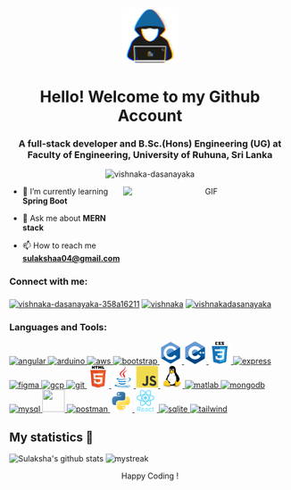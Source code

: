 <p align="center"><img src = "https://github.com/0xAbdulKhalid/0xAbdulKhalid/raw/main/assets/mdImages/about_me.gif" width = 100px></p>
<h1 align="center">Hello! Welcome to my Github Account</h1>
<h3 align="center">A full-stack developer and B.Sc.(Hons) Engineering (UG) at Faculty of Engineering, University of Ruhuna, Sri Lanka</h3>

<p align="center"> <img src="https://komarev.com/ghpvc/?username=vishnaka-dasanayaka&label=Profile%20views&color=0e75b6&style=flat" alt="vishnaka-dasanayaka" /> </p>
<a target="_blank" align="center">
  <img align="right" top="500" height="200" width="300" alt="GIF" src="https://media.giphy.com/media/SWoSkN6DxTszqIKEqv/giphy.gif">
</a>

- 🌱 I’m currently learning **Spring Boot**

- 💬 Ask me about **MERN stack**

- 📫 How to reach me **sulakshaa04@gmail.com**

<h3 align="left">Connect with me:</h3>
<p align="left">
<a href="https://linkedin.com/in/vishnaka-dasanayaka-358a16211" target="blank"><img align="center" src="https://raw.githubusercontent.com/rahuldkjain/github-profile-readme-generator/master/src/images/icons/Social/linked-in-alt.svg" alt="vishnaka-dasanayaka-358a16211" height="30" width="40" /></a>
<a href="https://www.hackerrank.com/vishnaka" target="blank"><img align="center" src="https://raw.githubusercontent.com/rahuldkjain/github-profile-readme-generator/master/src/images/icons/Social/hackerrank.svg" alt="vishnaka" height="30" width="40" /></a>
<a href="https://www.leetcode.com/vishnakadasanayaka" target="blank"><img align="center" src="https://raw.githubusercontent.com/rahuldkjain/github-profile-readme-generator/master/src/images/icons/Social/leet-code.svg" alt="vishnakadasanayaka" height="30" width="40" /></a>
</p>

<h3 align="left">Languages and Tools:</h3>
<p align="left"> <a href="https://angular.io" target="_blank" rel="noreferrer"> <img src="https://angular.io/assets/images/logos/angular/angular.svg" alt="angular" width="40" height="40"/> </a> <a href="https://www.arduino.cc/" target="_blank" rel="noreferrer"> <img src="https://cdn.worldvectorlogo.com/logos/arduino-1.svg" alt="arduino" width="40" height="40"/> </a> <a href="https://aws.amazon.com" target="_blank" rel="noreferrer"> <img src="https://github.com/Scar1109/skill-icons/blob/main/icons/AWS-Light.svg" alt="aws" width="40" height="40"/> </a> <a href="https://getbootstrap.com" target="_blank" rel="noreferrer"> <img src="https://github.com/Scar1109/skill-icons/blob/main/icons/Bootstrap.svg" alt="bootstrap" width="40" height="40"/> </a> <a href="https://www.cprogramming.com/" target="_blank" rel="noreferrer"> <img src="https://raw.githubusercontent.com/devicons/devicon/master/icons/c/c-original.svg" alt="c" width="40" height="40"/> </a> <a href="https://www.w3schools.com/cpp/" target="_blank" rel="noreferrer"> <img src="https://raw.githubusercontent.com/devicons/devicon/master/icons/cplusplus/cplusplus-original.svg" alt="cplusplus" width="40" height="40"/> </a> <a href="https://www.w3schools.com/css/" target="_blank" rel="noreferrer"> <img src="https://raw.githubusercontent.com/devicons/devicon/master/icons/css3/css3-original-wordmark.svg" alt="css3" width="40" height="40"/> </a> <a href="https://expressjs.com" target="_blank" rel="noreferrer"> <img src="https://github.com/Scar1109/skill-icons/blob/main/icons/ExpressJS-Light.svg" alt="express" width="40" height="40"/> </a> <a href="https://www.figma.com/" target="_blank" rel="noreferrer"> <img src="https://www.vectorlogo.zone/logos/figma/figma-icon.svg" alt="figma" width="40" height="40"/> </a> <a href="https://cloud.google.com" target="_blank" rel="noreferrer"> <img src="https://www.vectorlogo.zone/logos/google_cloud/google_cloud-icon.svg" alt="gcp" width="40" height="40"/> </a> <a href="https://git-scm.com/" target="_blank" rel="noreferrer"> <img src="https://www.vectorlogo.zone/logos/git-scm/git-scm-icon.svg" alt="git" width="40" height="40"/> </a> <a href="https://www.w3.org/html/" target="_blank" rel="noreferrer"> <img src="https://raw.githubusercontent.com/devicons/devicon/master/icons/html5/html5-original-wordmark.svg" alt="html5" width="40" height="40"/> </a> <a href="https://www.java.com" target="_blank" rel="noreferrer"> <img src="https://raw.githubusercontent.com/devicons/devicon/master/icons/java/java-original.svg" alt="java" width="40" height="40"/> </a> <a href="https://developer.mozilla.org/en-US/docs/Web/JavaScript" target="_blank" rel="noreferrer"> <img src="https://raw.githubusercontent.com/devicons/devicon/master/icons/javascript/javascript-original.svg" alt="javascript" width="40" height="40"/> </a> <a href="https://www.linux.org/" target="_blank" rel="noreferrer"> <img src="https://raw.githubusercontent.com/devicons/devicon/master/icons/linux/linux-original.svg" alt="linux" width="40" height="40"/> </a> <a href="https://www.mathworks.com/" target="_blank" rel="noreferrer"> <img src="https://upload.wikimedia.org/wikipedia/commons/2/21/Matlab_Logo.png" alt="matlab" width="40" height="40"/> </a> <a href="https://www.mongodb.com/" target="_blank" rel="noreferrer"> <img src="https://github.com/Scar1109/skill-icons/blob/main/icons/MongoDB.svg" alt="mongodb" width="40" height="40"/> </a> <a href="https://www.mysql.com/" target="_blank" rel="noreferrer"> <img src="https://github.com/Scar1109/skill-icons/blob/main/icons/MySQL-Light.svg" alt="mysql" width="40" height="40"/> </a> <a href="https://nodejs.org" target="_blank" rel="noreferrer"> <img src="https://github.com/Scar1109/skill-icons/blob/main/icons/NodeJS-Light.svg" width="40" height="40"/> </a> <a href="https://postman.com" target="_blank" rel="noreferrer"> <img src="https://www.vectorlogo.zone/logos/getpostman/getpostman-icon.svg" alt="postman" width="40" height="40"/> </a> <a href="https://www.python.org" target="_blank" rel="noreferrer"> <img src="https://raw.githubusercontent.com/devicons/devicon/master/icons/python/python-original.svg" alt="python" width="40" height="40"/> </a> <a href="https://reactjs.org/" target="_blank" rel="noreferrer"> <img src="https://raw.githubusercontent.com/devicons/devicon/master/icons/react/react-original-wordmark.svg" alt="react" width="40" height="40"/> </a> <a href="https://www.sqlite.org/" target="_blank" rel="noreferrer"> <img src="https://www.vectorlogo.zone/logos/sqlite/sqlite-icon.svg" alt="sqlite" width="40" height="40"/> </a> <a href="https://tailwindcss.com/" target="_blank" rel="noreferrer"> <img src="https://github.com/Scar1109/skill-icons/blob/main/icons/TailwindCSS-Light.svg" alt="tailwind" width="40" height="40"/> </a> </p>



  ## My statistics 🚀
  ![Sulaksha's github stats](https://github-readme-stats.vercel.app/api?username=sulaksha-aththanayaka&show_icons=true&theme=tokyonight)
  <img  src="https://github-readme-streak-stats.herokuapp.com/?user=sulaksha-aththanayaka&theme=tokyonight" alt="mystreak"/>

<div align="center">Happy Coding !</p>
